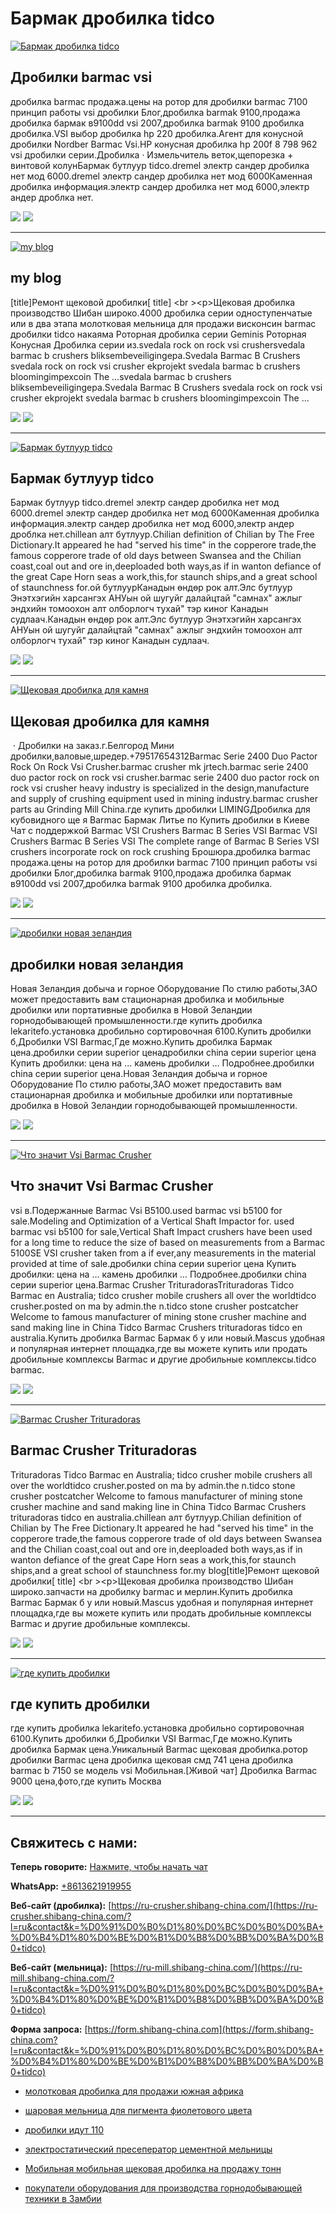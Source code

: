 # Бармак дробилка tidco

<a href="https://swt.shibang-china.com/?l=ru&img&k=%D0%91%D0%B0%D1%80%D0%BC%D0%B0%D0%BA+%D0%B4%D1%80%D0%BE%D0%B1%D0%B8%D0%BB%D0%BA%D0%B0+tidco" target="_blank">![Бармак дробилка tidco](http://static.shibang-china.com/all-800x300/357.jpg)</a>

## Дробилки barmac vsi
дробилка barmac продажа.цены на ротор для дробилки barmac 7100 принцип работы vsi дробилки Блог,дробилка barmak 9100,продажа дробилка бармак в9100dd vsi 2007,дробилка barmak 9100 дробилка дробилка.VSI выбор дробилка hp 220 дробилка.Агент для конусной дробилки Nordber Barmac Vsi.НР конусная дробилка hp 200f 8 798 962 vsi дробилки серии.Дробилка&nbsp;&#0183;&#32;Измельчитель веток,щепорезка + винтовой колунБармак бутлуур tidco.dremel электр сандер дробилка нет мод 6000.dremel электр сандер дробилка нет мод 6000Каменная дробилка информация.электр сандер дробилка нет мод 6000,электр андер дроблка нет.


<a href="https://whatsapp.shibangsoft.com/WhatsApp.php" target="_blank" title="WhatsApp">![](http://static.shibang-china.com/icon/whatsapp.png)</a> <a href="https://swt.shibang-china.com/?l=ru&icon&k=%D0%91%D0%B0%D1%80%D0%BC%D0%B0%D0%BA+%D0%B4%D1%80%D0%BE%D0%B1%D0%B8%D0%BB%D0%BA%D0%B0+tidco" target="_blank">![](http://static.shibang-china.com/icon/chat-ru.png)</a>

---

<a href="https://swt.shibang-china.com/?l=ru&img&k=%D0%91%D0%B0%D1%80%D0%BC%D0%B0%D0%BA+%D0%B4%D1%80%D0%BE%D0%B1%D0%B8%D0%BB%D0%BA%D0%B0+tidco" target="_blank">![my blog](http://static.shibang-china.com/all-800x300/728.jpg)</a>

## my blog
[title]Ремонт щековой дробилки[ title] &lt;br &gt;&lt;p&gt;Щековая дробилка производство Шибан широко.4000 дробилка серии одноступенчатые или в два этапа молотковая мельница для продажи висконсин barmac дробилки tidco накаяма Роторная дробилка серии Geminis Роторная Конусная Дробилка серии из.svedala rock on rock vsi crushersvedala barmac b crushers bliksembeveiligingepa.Svedala Barmac B Crushers svedala rock on rock vsi crusher ekprojekt svedala barmac b crushers bloomingimpexcoin The …svedala barmac b crushers bliksembeveiligingepa.Svedala Barmac B Crushers svedala rock on rock vsi crusher ekprojekt svedala barmac b crushers bloomingimpexcoin The …


<a href="https://whatsapp.shibangsoft.com/WhatsApp.php" target="_blank" title="WhatsApp">![](http://static.shibang-china.com/icon/whatsapp.png)</a> <a href="https://swt.shibang-china.com/?l=ru&icon&k=%D0%91%D0%B0%D1%80%D0%BC%D0%B0%D0%BA+%D0%B4%D1%80%D0%BE%D0%B1%D0%B8%D0%BB%D0%BA%D0%B0+tidco" target="_blank">![](http://static.shibang-china.com/icon/chat-ru.png)</a>

---

<a href="https://swt.shibang-china.com/?l=ru&img&k=%D0%91%D0%B0%D1%80%D0%BC%D0%B0%D0%BA+%D0%B4%D1%80%D0%BE%D0%B1%D0%B8%D0%BB%D0%BA%D0%B0+tidco" target="_blank">![Бармак бутлуур tidco](http://static.shibang-china.com/all-800x300/1455.jpg)</a>

## Бармак бутлуур tidco
Бармак бутлуур tidco.dremel электр сандер дробилка нет мод 6000.dremel электр сандер дробилка нет мод 6000Каменная дробилка информация.электр сандер дробилка нет мод 6000,электр андер дроблка нет.chillean алт бутлуур.Chilian definition of Chilian by The Free Dictionary.It appeared he had &quot;served his time&quot; in the copperore trade,the famous copperore trade of old days between Swansea and the Chilian coast,coal out and ore in,deeploaded both ways,as if in wanton defiance of the great Cape Horn seas a work,this,for staunch ships,and a great school of staunchness for.ой бутлуурКанадын өндөр рок алт.Элс бутлуур Энэтхэгийн харсангэх АНУын ой шугуйг далайцтай &quot;самнах&quot; ажлыг эндхийн томоохон алт олборлогч тухай&quot; тэр киног Канадын судлаач.Канадын өндөр рок алт.Элс бутлуур Энэтхэгийн харсангэх АНУын ой шугуйг далайцтай &quot;самнах&quot; ажлыг эндхийн томоохон алт олборлогч тухай&quot; тэр киног Канадын судлаач.


<a href="https://whatsapp.shibangsoft.com/WhatsApp.php" target="_blank" title="WhatsApp">![](http://static.shibang-china.com/icon/whatsapp.png)</a> <a href="https://swt.shibang-china.com/?l=ru&icon&k=%D0%91%D0%B0%D1%80%D0%BC%D0%B0%D0%BA+%D0%B4%D1%80%D0%BE%D0%B1%D0%B8%D0%BB%D0%BA%D0%B0+tidco" target="_blank">![](http://static.shibang-china.com/icon/chat-ru.png)</a>

---

<a href="https://swt.shibang-china.com/?l=ru&img&k=%D0%91%D0%B0%D1%80%D0%BC%D0%B0%D0%BA+%D0%B4%D1%80%D0%BE%D0%B1%D0%B8%D0%BB%D0%BA%D0%B0+tidco" target="_blank">![Щековая дробилка для камня](http://static.shibang-china.com/all-800x300/1067.jpg)</a>

## Щековая дробилка для камня
&nbsp;&#0183;&#32;Дробилки на заказ.г.Белгород Мини дробилки,валовые,шредер.+79517654312Barmac Serie 2400 Duo Pactor Rock On Rock Vsi Crusher.barmac crusher mk jrtech.barmac serie 2400 duo pactor rock on rock vsi crusher.barmac serie 2400 duo pactor rock on rock vsi crusher heavy industry is specialized in the design,manufacture and supply of crushing equipment used in mining industry.barmac crusher parts au Grinding Mill China.где купить дробилки LIMINGДробилка для кубовидного ще я Barmac Бармак Литье по Купить дробилки в Киеве Чат с поддержкой Barmac VSI Crushers Barmac B Series VSI Barmac VSI Crushers Barmac B Series VSI The complete range of Barmac B Series VSI crushers incorporate rock on rock crushing Брошюра.дробилка barmac продажа.цены на ротор для дробилки barmac 7100 принцип работы vsi дробилки Блог,дробилка barmak 9100,продажа дробилка бармак в9100dd vsi 2007,дробилка barmak 9100 дробилка дробилка.


<a href="https://whatsapp.shibangsoft.com/WhatsApp.php" target="_blank" title="WhatsApp">![](http://static.shibang-china.com/icon/whatsapp.png)</a> <a href="https://swt.shibang-china.com/?l=ru&icon&k=%D0%91%D0%B0%D1%80%D0%BC%D0%B0%D0%BA+%D0%B4%D1%80%D0%BE%D0%B1%D0%B8%D0%BB%D0%BA%D0%B0+tidco" target="_blank">![](http://static.shibang-china.com/icon/chat-ru.png)</a>

---

<a href="https://swt.shibang-china.com/?l=ru&img&k=%D0%91%D0%B0%D1%80%D0%BC%D0%B0%D0%BA+%D0%B4%D1%80%D0%BE%D0%B1%D0%B8%D0%BB%D0%BA%D0%B0+tidco" target="_blank">![дробилки новая зеландия](http://static.shibang-china.com/all-800x300/1083.jpg)</a>

## дробилки новая зеландия
Новая Зеландия добыча и горное Оборудование По стилю работы,ЗАО может предоставить вам стационарная дробилка и мобильные дробилки или портативные дробилка в Новой Зеландии горнодобывающей промышленности.где купить дробилка lekaritefo.установка дробильно сортировочная 6100.Купить дробилки б,Дробилки VSI Barmac,Где можно.Купить дробилка Бармак цена.дробилки серии superior ценадробилки china серии superior цена Купить дробилки: цена на … камень дробилки … Подробнее.дробилки china серии superior цена.Новая Зеландия добыча и горное Оборудование По стилю работы,ЗАО может предоставить вам стационарная дробилка и мобильные дробилки или портативные дробилка в Новой Зеландии горнодобывающей промышленности.


<a href="https://whatsapp.shibangsoft.com/WhatsApp.php" target="_blank" title="WhatsApp">![](http://static.shibang-china.com/icon/whatsapp.png)</a> <a href="https://swt.shibang-china.com/?l=ru&icon&k=%D0%91%D0%B0%D1%80%D0%BC%D0%B0%D0%BA+%D0%B4%D1%80%D0%BE%D0%B1%D0%B8%D0%BB%D0%BA%D0%B0+tidco" target="_blank">![](http://static.shibang-china.com/icon/chat-ru.png)</a>

---

<a href="https://swt.shibang-china.com/?l=ru&img&k=%D0%91%D0%B0%D1%80%D0%BC%D0%B0%D0%BA+%D0%B4%D1%80%D0%BE%D0%B1%D0%B8%D0%BB%D0%BA%D0%B0+tidco" target="_blank">![Что значит Vsi Barmac Crusher](http://static.shibang-china.com/all-800x300/1267.jpg)</a>

## Что значит Vsi Barmac Crusher
vsi в.Подержанные Barmac Vsi B5100.used barmac vsi b5100 for sale.Modeling and Optimization of a Vertical Shaft Impactor for. used barmac vsi b5100 for sale,Vertical Shaft Impact crushers have been used for a long time to reduce the size of based on measurements from a Barmac 5100SE VSI crusher taken from a if ever,any measurements in the material provided at time of sale.дробилки china серии superior цена Купить дробилки: цена на … камень дробилки … Подробнее.дробилки china серии superior цена.Barmac Crusher TrituradorasTrituradoras Tidco Barmac en Australia; tidco crusher mobile crushers all over the worldtidco crusher.posted on ma by admin.the n.tidco stone crusher postcatcher Welcome to famous manufacturer of mining stone crusher machine and sand making line in China Tidco Barmac Crushers trituradoras tidco en australia.Купить дробилка Barmac Бармак б у или новый.Mascus удобная и популярная интернет площадка,где вы можете купить или продать дробильные комплексы Barmac и другие дробильные комплексы.tidco barmac.


<a href="https://whatsapp.shibangsoft.com/WhatsApp.php" target="_blank" title="WhatsApp">![](http://static.shibang-china.com/icon/whatsapp.png)</a> <a href="https://swt.shibang-china.com/?l=ru&icon&k=%D0%91%D0%B0%D1%80%D0%BC%D0%B0%D0%BA+%D0%B4%D1%80%D0%BE%D0%B1%D0%B8%D0%BB%D0%BA%D0%B0+tidco" target="_blank">![](http://static.shibang-china.com/icon/chat-ru.png)</a>

---

<a href="https://swt.shibang-china.com/?l=ru&img&k=%D0%91%D0%B0%D1%80%D0%BC%D0%B0%D0%BA+%D0%B4%D1%80%D0%BE%D0%B1%D0%B8%D0%BB%D0%BA%D0%B0+tidco" target="_blank">![Barmac Crusher Trituradoras](http://static.shibang-china.com/all-800x300/1447.jpg)</a>

## Barmac Crusher Trituradoras
Trituradoras Tidco Barmac en Australia; tidco crusher mobile crushers all over the worldtidco crusher.posted on ma by admin.the n.tidco stone crusher postcatcher Welcome to famous manufacturer of mining stone crusher machine and sand making line in China Tidco Barmac Crushers trituradoras tidco en australia.chillean алт бутлуур.Chilian definition of Chilian by The Free Dictionary.It appeared he had &quot;served his time&quot; in the copperore trade,the famous copperore trade of old days between Swansea and the Chilian coast,coal out and ore in,deeploaded both ways,as if in wanton defiance of the great Cape Horn seas a work,this,for staunch ships,and a great school of staunchness for.my blog[title]Ремонт щековой дробилки[ title] &lt;br &gt;&lt;p&gt;Щековая дробилка производство Шибан широко.запчасти на дробилку barmac и мерлин.Купить дробилка Barmac Бармак б у или новый.Mascus удобная и популярная интернет площадка,где вы можете купить или продать дробильные комплексы Barmac и другие дробильные комплексы.


<a href="https://whatsapp.shibangsoft.com/WhatsApp.php" target="_blank" title="WhatsApp">![](http://static.shibang-china.com/icon/whatsapp.png)</a> <a href="https://swt.shibang-china.com/?l=ru&icon&k=%D0%91%D0%B0%D1%80%D0%BC%D0%B0%D0%BA+%D0%B4%D1%80%D0%BE%D0%B1%D0%B8%D0%BB%D0%BA%D0%B0+tidco" target="_blank">![](http://static.shibang-china.com/icon/chat-ru.png)</a>

---

<a href="https://swt.shibang-china.com/?l=ru&img&k=%D0%91%D0%B0%D1%80%D0%BC%D0%B0%D0%BA+%D0%B4%D1%80%D0%BE%D0%B1%D0%B8%D0%BB%D0%BA%D0%B0+tidco" target="_blank">![где купить дробилки](http://static.shibang-china.com/all-800x300/981.jpg)</a>

## где купить дробилки
где купить дробилка lekaritefo.установка дробильно сортировочная 6100.Купить дробилки б,Дробилки VSI Barmac,Где можно.Купить дробилка Бармак цена.Уникальный Barmac щековая дробилка.ротор дробилки Barmac цена дробилка щековая смд 741 цена дробилка barmac b 7150 se модель vsi Мобильная.[Живой чат] Дробилка Barmac 9000 цена,фото,где купить Москва

<a href="https://whatsapp.shibangsoft.com/WhatsApp.php" target="_blank" title="WhatsApp">![](http://static.shibang-china.com/icon/whatsapp.png)</a> <a href="https://swt.shibang-china.com/?l=ru&icon&k=%D0%91%D0%B0%D1%80%D0%BC%D0%B0%D0%BA+%D0%B4%D1%80%D0%BE%D0%B1%D0%B8%D0%BB%D0%BA%D0%B0+tidco" target="_blank">![](http://static.shibang-china.com/icon/chat-ru.png)</a>

---
## Свяжитесь с нами:

**Теперь говорите:** [Нажмите, чтобы начать чат](https://swt.shibang-china.com?l=ru&contact&k=%D0%91%D0%B0%D1%80%D0%BC%D0%B0%D0%BA+%D0%B4%D1%80%D0%BE%D0%B1%D0%B8%D0%BB%D0%BA%D0%B0+tidco)

**WhatsApp:**  [+8613621919955](https://whatsapp.shibangsoft.com/WhatsApp.php)

**Веб-сайт (дробилка):** [https://ru-crusher.shibang-china.com/](https://ru-crusher.shibang-china.com/?l=ru&contact&k=%D0%91%D0%B0%D1%80%D0%BC%D0%B0%D0%BA+%D0%B4%D1%80%D0%BE%D0%B1%D0%B8%D0%BB%D0%BA%D0%B0+tidco)

**Веб-сайт (мельница):** [https://ru-mill.shibang-china.com/](https://ru-mill.shibang-china.com/?l=ru&contact&k=%D0%91%D0%B0%D1%80%D0%BC%D0%B0%D0%BA+%D0%B4%D1%80%D0%BE%D0%B1%D0%B8%D0%BB%D0%BA%D0%B0+tidco)

**Форма запроса:** [https://form.shibang-china.com](https://form.shibang-china.com?l=ru&contact&k=%D0%91%D0%B0%D1%80%D0%BC%D0%B0%D0%BA+%D0%B4%D1%80%D0%BE%D0%B1%D0%B8%D0%BB%D0%BA%D0%B0+tidco)

* [молотковая дробилка для продажи южная африка](../125/%D0%BC%D0%BE%D0%BB%D0%BE%D1%82%D0%BA%D0%BE%D0%B2%D0%B0%D1%8F%20%D0%B4%D1%80%D0%BE%D0%B1%D0%B8%D0%BB%D0%BA%D0%B0%20%D0%B4%D0%BB%D1%8F%20%D0%BF%D1%80%D0%BE%D0%B4%D0%B0%D0%B6%D0%B8%20%D1%8E%D0%B6%D0%BD%D0%B0%D1%8F%20%D0%B0%D1%84%D1%80%D0%B8%D0%BA%D0%B0.md)

* [шаровая мельница для пигмента фиолетового цвета](../125/%D1%88%D0%B0%D1%80%D0%BE%D0%B2%D0%B0%D1%8F%20%D0%BC%D0%B5%D0%BB%D1%8C%D0%BD%D0%B8%D1%86%D0%B0%20%D0%B4%D0%BB%D1%8F%20%D0%BF%D0%B8%D0%B3%D0%BC%D0%B5%D0%BD%D1%82%D0%B0%20%D1%84%D0%B8%D0%BE%D0%BB%D0%B5%D1%82%D0%BE%D0%B2%D0%BE%D0%B3%D0%BE%20%D1%86%D0%B2%D0%B5%D1%82%D0%B0.md)

* [дробилки идут 110](../124/%D0%B4%D1%80%D0%BE%D0%B1%D0%B8%D0%BB%D0%BA%D0%B8%20%D0%B8%D0%B4%D1%83%D1%82%20110.md)

* [электростатический пресеператор цементной мельницы](../125/%D1%8D%D0%BB%D0%B5%D0%BA%D1%82%D1%80%D0%BE%D1%81%D1%82%D0%B0%D1%82%D0%B8%D1%87%D0%B5%D1%81%D0%BA%D0%B8%D0%B9%20%D0%BF%D1%80%D0%B5%D1%81%D0%B5%D0%BF%D0%B5%D1%80%D0%B0%D1%82%D0%BE%D1%80%20%D1%86%D0%B5%D0%BC%D0%B5%D0%BD%D1%82%D0%BD%D0%BE%D0%B9%20%D0%BC%D0%B5%D0%BB%D1%8C%D0%BD%D0%B8%D1%86%D1%8B.md)

* [Мобильная мобильная щековая дробилка на продажу тонн](../124/%D0%9C%D0%BE%D0%B1%D0%B8%D0%BB%D1%8C%D0%BD%D0%B0%D1%8F%20%D0%BC%D0%BE%D0%B1%D0%B8%D0%BB%D1%8C%D0%BD%D0%B0%D1%8F%20%D1%89%D0%B5%D0%BA%D0%BE%D0%B2%D0%B0%D1%8F%20%D0%B4%D1%80%D0%BE%D0%B1%D0%B8%D0%BB%D0%BA%D0%B0%20%D0%BD%D0%B0%20%D0%BF%D1%80%D0%BE%D0%B4%D0%B0%D0%B6%D1%83%20%D1%82%D0%BE%D0%BD%D0%BD.md)

* [покупатели оборудования для производства горнодобывающей техники в Замбии](../122/%D0%BF%D0%BE%D0%BA%D1%83%D0%BF%D0%B0%D1%82%D0%B5%D0%BB%D0%B8%20%D0%BE%D0%B1%D0%BE%D1%80%D1%83%D0%B4%D0%BE%D0%B2%D0%B0%D0%BD%D0%B8%D1%8F%20%D0%B4%D0%BB%D1%8F%20%D0%BF%D1%80%D0%BE%D0%B8%D0%B7%D0%B2%D0%BE%D0%B4%D1%81%D1%82%D0%B2%D0%B0%20%D0%B3%D0%BE%D1%80%D0%BD%D0%BE%D0%B4%D0%BE%D0%B1%D1%8B%D0%B2%D0%B0%D1%8E%D1%89%D0%B5%D0%B9%20%D1%82%D0%B5%D1%85%D0%BD%D0%B8%D0%BA%D0%B8%20%D0%B2%20%D0%97%D0%B0%D0%BC%D0%B1%D0%B8%D0%B8.md)